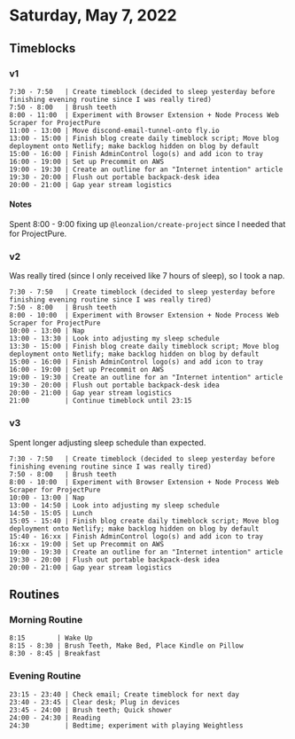 # Saturday, May 7, 2022

## Timeblocks

### v1

```timeblock
7:30 - 7:50   | Create timeblock (decided to sleep yesterday before finishing evening routine since I was really tired)
7:50 - 8:00   | Brush teeth
8:00 - 11:00  | Experiment with Browser Extension + Node Process Web Scraper for ProjectPure
11:00 - 13:00 | Move discond-email-tunnel-onto fly.io
13:00 - 15:00 | Finish blog create daily timeblock script; Move blog deployment onto Netlify; make backlog hidden on blog by default
15:00 - 16:00 | Finish AdminControl logo(s) and add icon to tray
16:00 - 19:00 | Set up Precommit on AWS
19:00 - 19:30 | Create an outline for an "Internet intention" article
19:30 - 20:00 | Flush out portable backpack-desk idea
20:00 - 21:00 | Gap year stream logistics
```

#### Notes

Spent 8:00 - 9:00 fixing up `@leonzalion/create-project` since I needed that for ProjectPure.

### v2

Was really tired (since I only received like 7 hours of sleep), so I took a nap.

```timeblock
7:30 - 7:50   | Create timeblock (decided to sleep yesterday before finishing evening routine since I was really tired)
7:50 - 8:00   | Brush teeth
8:00 - 10:00  | Experiment with Browser Extension + Node Process Web Scraper for ProjectPure
10:00 - 13:00 | Nap
13:00 - 13:30 | Look into adjusting my sleep schedule
13:30 - 15:00 | Finish blog create daily timeblock script; Move blog deployment onto Netlify; make backlog hidden on blog by default
15:00 - 16:00 | Finish AdminControl logo(s) and add icon to tray
16:00 - 19:00 | Set up Precommit on AWS
19:00 - 19:30 | Create an outline for an "Internet intention" article
19:30 - 20:00 | Flush out portable backpack-desk idea
20:00 - 21:00 | Gap year stream logistics
21:00         | Continue timeblock until 23:15
```

### v3

Spent longer adjusting sleep schedule than expected.

```timeblock
7:30 - 7:50   | Create timeblock (decided to sleep yesterday before finishing evening routine since I was really tired)
7:50 - 8:00   | Brush teeth
8:00 - 10:00  | Experiment with Browser Extension + Node Process Web Scraper for ProjectPure
10:00 - 13:00 | Nap
13:00 - 14:50 | Look into adjusting my sleep schedule
14:50 - 15:05 | Lunch
15:05 - 15:40 | Finish blog create daily timeblock script; Move blog deployment onto Netlify; make backlog hidden on blog by default
15:40 - 16:xx | Finish AdminControl logo(s) and add icon to tray
16:xx - 19:00 | Set up Precommit on AWS
19:00 - 19:30 | Create an outline for an "Internet intention" article
19:30 - 20:00 | Flush out portable backpack-desk idea
20:00 - 21:00 | Gap year stream logistics
```

## Routines

### Morning Routine

```timeblock
8:15        | Wake Up
8:15 - 8:30 | Brush Teeth, Make Bed, Place Kindle on Pillow
8:30 - 8:45 | Breakfast
```

### Evening Routine

```timeblock
23:15 - 23:40 | Check email; Create timeblock for next day
23:40 - 23:45 | Clear desk; Plug in devices
23:45 - 24:00 | Brush teeth; Quick shower
24:00 - 24:30 | Reading
24:30         | Bedtime; experiment with playing Weightless
```
